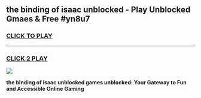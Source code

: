 
## the binding of isaac unblocked - Play Unblocked Gmaes & Free #yn8u7
<h3>
<a href="https://news.freeplayer.one?title=the_binding_of_isaac_unblocked&ref=24F">CLICK TO PLAY</a></h3>
<hr>

<h3>
<a href="https://news.freeplayer.one?title=the_binding_of_isaac_unblocked&ref=24F">CLICK 2 PLAY</a>
  
</h3>

<a href="https://news.freeplayer.one?title=the_binding_of_isaac_unblocked&ref=24F/"><img src="https://clearcache.store/games.png"></a>


**the binding of isaac unblocked games unblocked: Your Gateway to Fun and Accessible Online Gaming**
